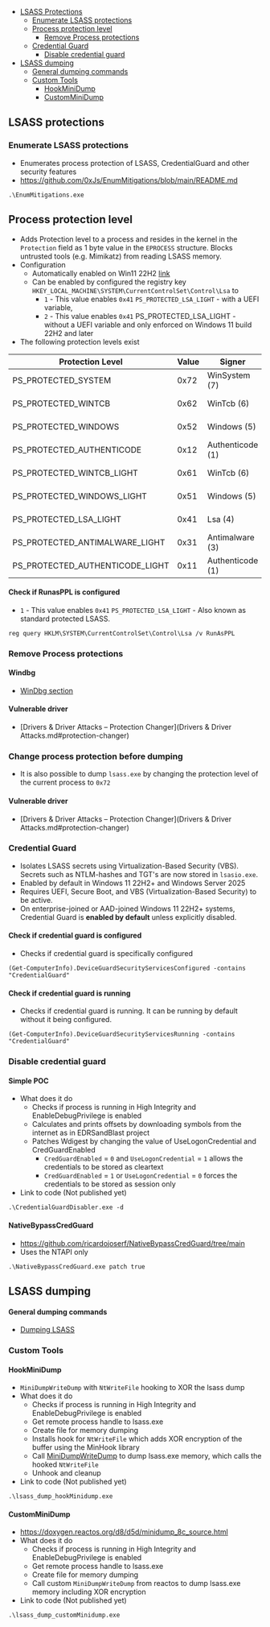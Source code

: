 - [LSASS Protections](#lsass-protections)
	- [Enumerate LSASS protections](#enumerate-lsass-protections)
	- [Process protection level](#Process-protection-level)
		- [Remove Process protections](#remove-process-protections)
	- [Credential Guard](#credential-guard)
		- [Disable credential guard](#disable-credential-guard)
- [LSASS dumping](#lsass-dumping)
	- [General dumping commands](#General-dumping-commands)
	- [Custom Tools](#Custom-Tools)
		- [HookMiniDump](#hookminidump)
		- [CustomMiniDump](#customminidump)

## LSASS protections

### Enumerate LSASS protections
- Enumerates process protection of LSASS, CredentialGuard and other security features
- https://github.com/0xJs/EnumMitigations/blob/main/README.md

```
.\EnumMitigations.exe
```

## Process protection level
- Adds Protection level to a process and resides in the kernel in the `Protection` field as 1 byte value in the `EPROCESS` structure. Blocks untrusted tools (e.g. Mimikatz) from reading LSASS memory.
- Configuration
	- Automatically enabled on Win11 22H2 [link](https://learn.microsoft.com/en-us/windows-server/security/credentials-protection-and-management/configuring-additional-lsa-protection#automatic-enablement)
	- Can be enabled by configured the registry key `HKEY_LOCAL_MACHINE\SYSTEM\CurrentControlSet\Control\Lsa` to 
		- `1` - This value enables `0x41` `PS_PROTECTED_LSA_LIGHT` - with a UEFI variable,
		- `2` - This value enables `0x41` PS_PROTECTED_LSA_LIGHT - without a UEFI variable and only enforced on Windows 11 build 22H2 and later
- The following protection levels exist

| Protection Level                | Value | Signer           | Type                |
| ------------------------------- | ----- | ---------------- | ------------------- |
| PS_PROTECTED_SYSTEM             | 0x72  | WinSystem (7)    | Protected (2)       |
| PS_PROTECTED_WINTCB             | 0x62  | WinTcb (6)       | Protected (2)       |
| PS_PROTECTED_WINDOWS            | 0x52  | Windows (5)      | Protected (2)       |
| PS_PROTECTED_AUTHENTICODE       | 0x12  | Authenticode (1) | Protected (2)       |
| PS_PROTECTED_WINTCB_LIGHT       | 0x61  | WinTcb (6)       | Protected Light (1) |
| PS_PROTECTED_WINDOWS_LIGHT      | 0x51  | Windows (5)      | Protected Light (1) |
| PS_PROTECTED_LSA_LIGHT          | 0x41  | Lsa (4)          | Protected Light (1) |
| PS_PROTECTED_ANTIMALWARE_LIGHT  | 0x31  | Antimalware (3)  | Protected Light (1) |
| PS_PROTECTED_AUTHENTICODE_LIGHT | 0x11  | Authenticode (1) | Protected Light (1) |

#### Check if RunasPPL is configured
- `1` - This value enables `0x41` `PS_PROTECTED_LSA_LIGHT` - Also known as standard protected LSASS.

```
reg query HKLM\SYSTEM\CurrentControlSet\Control\Lsa /v RunAsPPL
```

### Remove Process protections

#### Windbg
- [WinDbg section](Windbg.md)

#### Vulnerable driver
- [Drivers & Driver Attacks – Protection Changer](Drivers & Driver Attacks.md#protection-changer)

### Change process protection before dumping
- It is also possible to dump `lsass.exe` by changing the protection level of the current process to `0x72`

#### Vulnerable driver
- [Drivers & Driver Attacks – Protection Changer](Drivers & Driver Attacks.md#protection-changer)

### Credential Guard
- Isolates LSASS secrets using Virtualization-Based Security (VBS). Secrets such as NTLM-hashes and TGT's are now stored in `lsasio.exe`.
- Enabled by default in Windows 11 22H2+ and Windows Server 2025
- Requires UEFI, Secure Boot, and VBS (Virtualization-Based Security) to be active.
- On enterprise-joined or AAD-joined Windows 11 22H2+ systems, Credential Guard is **enabled by default** unless explicitly disabled.

#### Check if credential guard is configured
- Checks if credential guard is specifically configured

```
(Get-ComputerInfo).DeviceGuardSecurityServicesConfigured -contains "CredentialGuard"
```

#### Check if credential guard is running
- Checks if credential guard is running. It can be running by default without it being configured.

```
(Get-ComputerInfo).DeviceGuardSecurityServicesRunning -contains "CredentialGuard"
```

### Disable credential guard
#### Simple POC
- What does it do
	- Checks if process is running in High Integrity and EnableDebugPrivilege is enabled
	- Calculates and prints offsets by downloading symbols from the internet as in EDRSandBlast project
	- Patches Wdigest by changing the value of UseLogonCredential and CredGuardEnabled
		- `CredGuardEnabled` = `0` and `UseLogonCredential` = `1` allows the credentials to be stored as cleartext
		- `CredGuardEnabled` = `1` or `UseLogonCredential` = `0` forces the credentials to be stored as session only
- Link to code (Not published yet)

```
.\CredentialGuardDisabler.exe -d
```

#### NativeBypassCredGuard
- https://github.com/ricardojoserf/NativeBypassCredGuard/tree/main
- Uses the NTAPI only

```
.\NativeBypassCredGuard.exe patch true
```

## LSASS dumping
#### General dumping commands
- [Dumping LSASS](windows-ad/Post-Exploitation.md#dumping-lsass)

### Custom Tools
#### HookMiniDump
- `MiniDumpWriteDump` with `NtWriteFile` hooking to XOR the lsass dump
- What does it do
	- Checks if process is running in High Integrity and EnableDebugPrivilege is enabled
	- Get remote process handle to lsass.exe
	- Create file for memory dumping
	- Installs hook for `NtWriteFile` which adds XOR encryption of the buffer using the MinHook library
	- Call [MiniDumpWriteDump](https://learn.microsoft.com/en-us/windows/win32/api/minidumpapiset/nf-minidumpapiset-minidumpwritedump) to dump lsass.exe memory, which calls the hooked `NtWriteFile`
	- Unhook and cleanup
- Link to code (Not published yet)

```
.\lsass_dump_hookMinidump.exe
```

#### CustomMiniDump
- https://doxygen.reactos.org/d8/d5d/minidump_8c_source.html
- What does it do
	- Checks if process is running in High Integrity and EnableDebugPrivilege is enabled
	- Get remote process handle to lsass.exe
	- Create file for memory dumping
	- Call custom `MiniDumpWriteDump` from reactos to dump lsass.exe memory including XOR encryption
- Link to code (Not published yet)

```
.\lsass_dump_customMinidump.exe
```